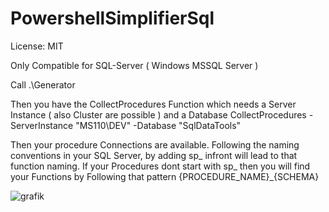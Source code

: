 # PowershellSimplifierSql
License: MIT

Only Compatible for SQL-Server ( Windows MSSQL Server )

Call
.\Generator

Then you have the CollectProcedures Function which needs a Server Instance ( also Cluster are possible ) and a Database
CollectProcedures -ServerInstance "MS110\DEV" -Database "SqlDataTools"

Then your procedure Connections are available.
Following the naming conventions in your SQL Server, by adding sp_ infront will lead to that function naming.
If your Procedures dont start with sp_ then you will find your Functions by Following that pattern {PROCEDURE_NAME}_{SCHEMA}



![grafik](https://user-images.githubusercontent.com/107197024/205459860-48362813-1410-4ec4-9ee4-7580d00d3cd4.png)


